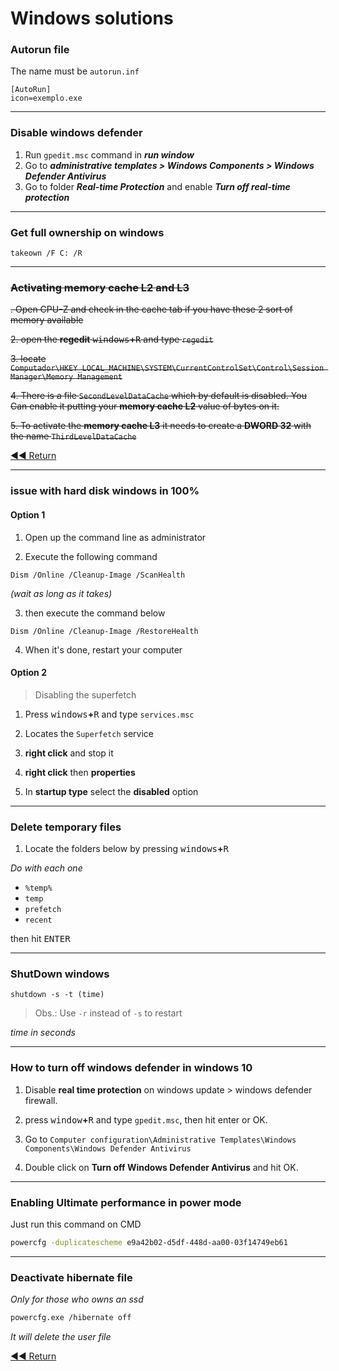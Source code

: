 # Windows solutions

### Autorun file
The name must be `autorun.inf`
```batch
[AutoRun]
icon=exemplo.exe
```

---

### Disable windows defender

1. Run `gpedit.msc` command in **_run window_**
2. Go to **_administrative templates > Windows Components > Windows Defender Antivirus_**
3. Go to folder **_Real-time Protection_** and enable **_Turn off real-time protection_**
---

### Get full ownership on windows
```batch
takeown /F C: /R
```

---

### ~~Activating memory cache L2 and L3~~

~~. Open CPU-Z and check in the cache tab if you have these 2 sort of memory available~~

~~2. open the **regedit** <kbd>windows</kbd>**+**<kbd>R</kbd> and type `regedit`~~

~~3. locate `Computador\HKEY_LOCAL_MACHINE\SYSTEM\CurrentControlSet\Control\Session Manager\Memory Management`~~

~~4. There is a file `SecondLevelDataCache` which by default is disabled. You Can enable it putting your **memory cache L2** value of bytes on it.~~

~~5. To activate the **memory cache L3** it needs to create a **DWORD 32** with the name `ThirdLevelDataCache`~~

[◀◀ Return](readme.md#menu)

---

### issue with hard disk windows in 100%
#### Option 1

1. Open up the command line as administrator

2. Execute the following command
```batch
Dism /Online /Cleanup-Image /ScanHealth
```

*(wait as long as it takes)*

3. then execute the command below
```batch
Dism /Online /Cleanup-Image /RestoreHealth
```

4. When it's done, restart your computer

#### Option 2
> Disabling the superfetch

1. Press <kbd>windows</kbd>**+**<kbd>R</kbd> and type `services.msc`

2. Locates the `Superfetch` service

3. **right click** and stop it

4. **right click** then **properties**

5. In **startup type** select the **disabled** option

---

### Delete temporary files
1. Locate the folders below by pressing <kbd>windows</kbd>**+**<kbd>R</kbd>

*Do with each one*
- `%temp%`
- `temp`
- `prefetch`
- `recent`

then hit <kbd>ENTER</kbd>

---

### ShutDown windows

```batch
shutdown -s -t (time)
```
> Obs.: Use `-r` instead of `-s` to restart

*time in seconds*

---

### How to turn off windows defender in windows 10

1. Disable **real time protection** on windows update > windows defender firewall.

2. press <kbd>window</kbd>**+**<kbd>R</kbd> and type `gpedit.msc`, then hit enter or OK.

3. Go to `Computer configuration\Administrative Templates\Windows Components\Windows Defender Antivirus`

4. Double click on **Turn off Windows Defender Antivirus** and hit OK.

---

### Enabling Ultimate performance in power mode

Just run this command on CMD

```bash
powercfg -duplicatescheme e9a42b02-d5df-448d-aa00-03f14749eb61
```

---

### Deactivate hibernate file

_Only for those who owns an ssd_
```bash
powercfg.exe /hibernate off
```
_It will delete the user file_

[◀◀ Return](readme.md)
